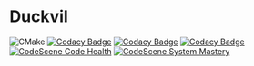 # Duckvil

![CMake](https://github.com/Duckvil/Duckvil/workflows/CMake/badge.svg?branch=development)
[![Codacy Badge](https://api.codacy.com/project/badge/Grade/5008910310154ef38ec9ea37d0015136)](https://app.codacy.com/gh/Duckvil/Duckvil?utm_source=github.com&utm_medium=referral&utm_content=Duckvil/Duckvil&utm_campaign=Badge_Grade_Settings)
[![Codacy Badge](https://app.codacy.com/project/badge/Grade/6a1eef270dc445c6bbfa69f355a359cd)](https://www.codacy.com/gh/Duckvil/Duckvil?utm_source=github.com&amp;utm_medium=referral&amp;utm_content=Duckvil/Duckvil&amp;utm_campaign=Badge_Grade)
[![Codacy Badge](https://app.codacy.com/project/badge/Coverage/6a1eef270dc445c6bbfa69f355a359cd)](https://www.codacy.com/gh/Duckvil/Duckvil?utm_source=github.com&amp;utm_medium=referral&amp;utm_content=Duckvil/Duckvil&amp;utm_campaign=Badge_Coverage)
[![CodeScene Code Health](https://codescene.io/projects/9328/status-badges/code-health)](https://codescene.io/projects/9328)
[![CodeScene System Mastery](https://codescene.io/projects/9328/status-badges/system-mastery)](https://codescene.io/projects/9328)
